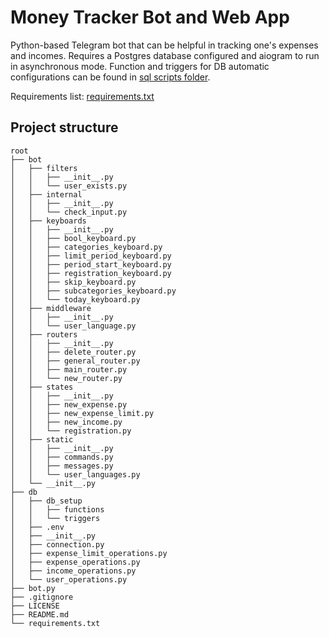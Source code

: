# Money Tracker Bot and Web App

Python-based Telegram bot that can be helpful in tracking one's expenses and incomes. Requires a Postgres database
configured and aiogram to run in asynchronous mode. Function and triggers for DB automatic configurations can be 
found in [sql scripts folder](db/db_setup).

Requirements list: [requirements.txt](requirements.txt)

## Project structure 

```
root
├── bot
│   ├── filters
│   │   ├── __init__.py
│   │   └── user_exists.py
│   ├── internal
│   │   ├── __init__.py
│   │   └── check_input.py
│   ├── keyboards
│   │   ├── __init__.py
│   │   ├── bool_keyboard.py
│   │   ├── categories_keyboard.py
│   │   ├── limit_period_keyboard.py
│   │   ├── period_start_keyboard.py
│   │   ├── registration_keyboard.py
│   │   ├── skip_keyboard.py
│   │   ├── subcategories_keyboard.py
│   │   └── today_keyboard.py
│   ├── middleware
│   │   ├── __init__.py
│   │   └── user_language.py
│   ├── routers
│   │   ├── __init__.py
│   │   ├── delete_router.py
│   │   ├── general_router.py
│   │   ├── main_router.py
│   │   └── new_router.py
│   ├── states
│   │   ├── __init__.py
│   │   ├── new_expense.py
│   │   ├── new_expense_limit.py
│   │   ├── new_income.py
│   │   └── registration.py
│   ├── static 
│   │   ├── __init__.py
│   │   ├── commands.py
│   │   ├── messages.py
│   │   └── user_languages.py 
│   └── __init__.py
├── db
│   ├── db_setup
│   │   ├── functions
│   │   └── triggers 
│   ├── .env
│   ├── __init__.py
│   ├── connection.py
│   ├── expense_limit_operations.py
│   ├── expense_operations.py
│   ├── income_operations.py
│   └── user_operations.py
├── bot.py
├── .gitignore
├── LICENSE
├── README.md
└── requirements.txt
```